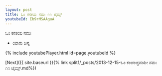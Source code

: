 ```yaml
---
layout: post
title: ಓಂ ಕನಕಯ ನಮಃ ೧೧ ಟೈಮ್ಸ್
youtubeId: Eb9rMSAAguA
---
```

 
 
 ಓಂ ಕನಕಯ ನಮಃ  
 
 -  ಯಾರು ಚಿನ್ನ 
 
  
 
  
 
 
 
 
 
 


{% include youtubePlayer.html id=page.youtubeId %}
 
[Next]({{ site.baseurl }}{% link  split1/_posts/2013-12-15-ಓಂ ಕಂಚಂಚ್ಚವಯೇ ನಮಃ ೧೧ ಟೈಮ್ಸ್.md%})
 

